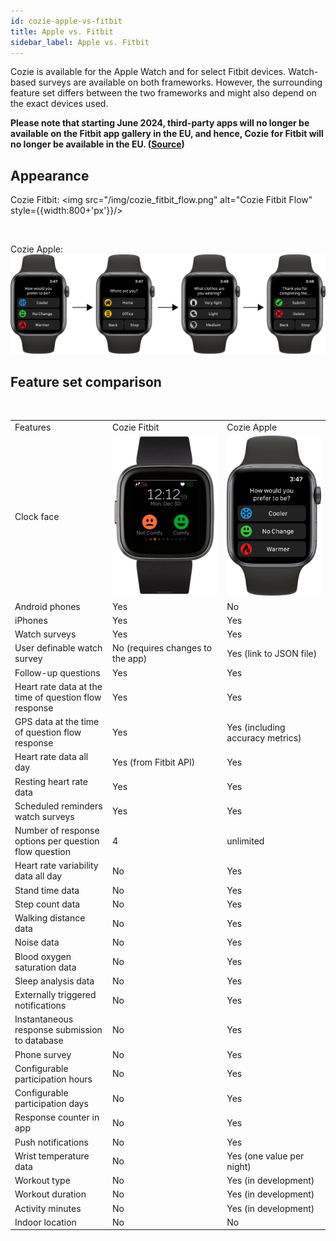 ```yaml
---
id: cozie-apple-vs-fitbit
title: Apple vs. Fitbit
sidebar_label: Apple vs. Fitbit
---
```


Cozie is available for the Apple Watch and for select Fitbit devices. Watch-based surveys are available on both frameworks. However, the surrounding feature set differs between the two frameworks and might also depend on the exact devices used.

__Please note that starting June 2024, third-party apps will no longer be available on the Fitbit app gallery in the EU, and hence, Cozie for Fitbit will no longer be available in the EU. ([Source](https://www.androidcentral.com/apps-software/google-fitbit-third-party-app-removal-announced))__

<h2> Appearance </h2>

Cozie Fitbit:
<img src="/img/cozie_fitbit_flow.png" alt="Cozie Fitbit Flow" style={{width:800+'px'}}/> 

<p>&nbsp;</p>
Cozie Apple: <br/>
<img src="/img/cozie_apple_flow.png" alt="Cozie Apple Flow" style={{width:800+'px'}}/> 

<h2> Feature set comparison </h2>

<p>&nbsp;</p>
<table>
    <tbody>
        <tr style={{fontWeight: 'bold'}}>
            <td> Features </td>
            <td> Cozie Fitbit </td>
            <td> Cozie Apple </td>
        </tr>
        <tr>
            <td> Clock face</td>
            <td> 
                <img src="/img/cozie_fitbit_clockface.png" alt="Cozie Fitbit screen" style={{height:200+'px'}}/> 
            </td>
            <td> 
                <img src="/img/cozie_apple_question.png" alt="Cozie Apple screen" style={{height:200+'px'}}/> </td>
        </tr>
        <tr>
            <td> Android phones</td>
            <td style={{background: '#99FFCC'}}> Yes </td>
            <td style={{background: '#FF9B9B'}}> No </td>
        </tr>
        <tr>
            <td>iPhones</td>
            <td style={{background: '#99FFCC'}}> Yes </td>
            <td style={{background: '#99FFCC'}}> Yes </td>
        </tr>
        <tr>
            <td>Watch surveys</td>
            <td style={{background: '#99FFCC'}}> Yes </td>
            <td style={{background: '#99FFCC'}}> Yes </td>
        </tr>
        <tr>
            <td> User definable watch survey</td>
            <td style={{background: '#FF9B9B'}}>No (requires changes to the app)</td>
            <td style={{background: '#99FFCC'}}>Yes (link to JSON file)</td>
        </tr>
        <tr>
            <td>Follow-up questions</td>
            <td style={{background: '#99FFCC'}}> Yes </td>
            <td style={{background: '#99FFCC'}}> Yes </td>
        </tr>
        <tr>
            <td>Heart rate data at the time of question flow response</td>
            <td style={{background: '#99FFCC'}}> Yes</td>
            <td style={{background: '#99FFCC'}}> Yes </td>
        </tr>
        <tr>
            <td> GPS data at the time of question flow response </td>
            <td style={{background: '#99FFCC'}}> Yes </td>
            <td style={{background: '#99FFCC'}}> Yes (including accuracy metrics) </td>
        </tr>
        <tr>
            <td> Heart rate data all day </td>
            <td style={{background: '#99FFCC'}}> Yes (from Fitbit API) </td>
            <td style={{background: '#99FFCC'}}> Yes </td>
        </tr>
        <tr>
            <td> Resting heart rate data </td>
            <td style={{background: '#99FFCC'}}> Yes </td>
            <td style={{background: '#99FFCC'}}> Yes </td>
        </tr>
        <tr>
            <td> Scheduled reminders watch surveys </td>
            <td style={{background: '#99FFCC'}}> Yes </td>
            <td style={{background: '#99FFCC'}}> Yes </td>
        </tr>
        <tr>
            <td> Number of response options per question flow question </td>
            <td style={{background: '#FFFF99'}}> 4 </td>
            <td style={{background: '#99FFCC'}}> unlimited </td>
        </tr>
        <tr>
            <td> Heart rate variability data all day </td>
            <td style={{background: '#99FFCC'}}> No </td>
            <td style={{background: '#99FFCC'}}> Yes </td>
        </tr>
        <tr>
            <td> Stand time data </td>
            <td style={{background: '#FF9B9B'}}> No </td>
            <td style={{background: '#99FFCC'}}> Yes </td>
        </tr>
        <tr>
            <td> Step count data </td>
            <td style={{background: '#FF9B9B'}}> No </td>
            <td style={{background: '#99FFCC'}}> Yes </td>
        </tr>
        <tr>
            <td> Walking distance data </td>
            <td style={{background: '#FF9B9B'}}> No </td>
            <td style={{background: '#99FFCC'}}> Yes </td>
        </tr>
        <tr>
            <td> Noise data </td>
            <td style={{background: '#FF9B9B'}}> No </td>
            <td style={{background: '#99FFCC'}}> Yes </td>
        </tr>
        <tr>
            <td> Blood oxygen saturation data </td>
            <td style={{background: '#FF9B9B'}}> No </td>
            <td style={{background: '#99FFCC'}}> Yes </td>
        </tr>
        <tr>
            <td> Sleep analysis data </td>
            <td style={{background: '#FF9B9B'}}> No </td>
            <td style={{background: '#99FFCC'}}> Yes </td>
        </tr>
        <tr>
            <td> Externally triggered notifications </td>
            <td style={{background: '#FF9B9B'}}> No </td>
            <td style={{background: '#99FFCC'}}> Yes </td>
        </tr>
        <tr>
            <td> Instantaneous response submission to database </td>
            <td style={{background: '#FF9B9B'}}> No </td>
            <td style={{background: '#99FFCC'}}> Yes </td>
        </tr>
        <tr>
            <td> Phone survey </td>
            <td style={{background: '#FF9B9B'}}> No </td>
            <td style={{background: '#99FFCC'}}> Yes </td>
        </tr>
        <tr>
            <td> Configurable participation hours </td>
            <td style={{background: '#FF9B9B'}}> No </td>
            <td style={{background: '#99FFCC'}}> Yes </td>
        </tr>
        <tr>
            <td> Configurable participation days </td>
            <td style={{background: '#FF9B9B'}}> No </td>
            <td style={{background: '#99FFCC'}}> Yes </td>
        </tr>
        <tr>
            <td> Response counter in app </td>
            <td style={{background: '#FF9B9B'}}> No </td>
            <td style={{background: '#99FFCC'}}> Yes </td>
        </tr>
        <tr>
            <td> Push notifications </td>
            <td style={{background: '#FF9B9B'}}> No </td>
            <td style={{background: '#99FFCC'}}> Yes </td>
        </tr>
        <tr>
            <td> Wrist temperature data </td>
            <td style={{background: '#FF9B9B'}}> No </td>
            <td style={{background: '#FFFF99'}}> Yes (one value per night)</td>
        </tr>
        <tr>
            <td> Workout type </td>
            <td style={{background: '#FF9B9B'}}> No </td>
            <td style={{background: '#FFFF99'}}> Yes (in development)</td>
        </tr>
        <tr>
            <td> Workout duration </td>
            <td style={{background: '#FF9B9B'}}> No </td>
            <td style={{background: '#FFFF99'}}> Yes (in development)</td>
        </tr>
        <tr>
            <td> Activity minutes </td>
            <td style={{background: '#FF9B9B'}}> No </td>
            <td style={{background: '#FFFF99'}}> Yes (in development)</td>
        </tr>
        <tr>
            <td> Indoor location </td>
            <td style={{background: '#FF9B9B'}}> No </td>
            <td style={{background: '#FF9B9B'}}> No </td>
        </tr>
    </tbody>
</table>
